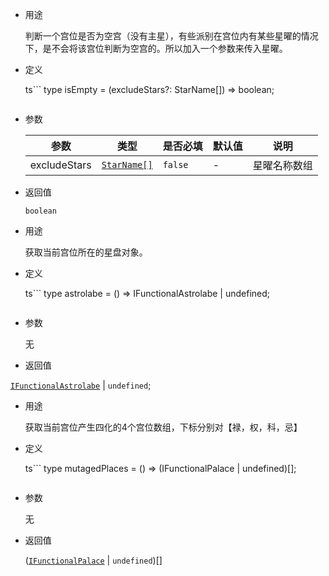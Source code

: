 - 用途
  
  判断一个宫位是否为空宫（没有主星），有些派别在宫位内有某些星曜的情况下，是不会将该宫位判断为空宫的。所以加入一个参数来传入星曜。
- 定义
  
  ts```
  type isEmpty = (excludeStars?: StarName[]) => boolean;
  ```
- 参数
  
  | 参数 | 类型 | 是否必填 | 默认值 | 说明 |
  | --- | --- | --- | --- | --- |
  | excludeStars | [`StarName[]`](./../type-definition.md#starname) | `false` | - | 星曜名称数组 |
- 返回值
  
  `boolean`

- 用途
  
  获取当前宫位所在的星盘对象。
- 定义
  
  ts```
  type astrolabe = () => IFunctionalAstrolabe | undefined;
  ```
- 参数
  
  无
- 返回值

[`IFunctionalAstrolabe`](./astrolabe.md#functionalastrolabe) | `undefined`;

- 用途
  
  获取当前宫位产生四化的4个宫位数组，下标分别对【禄，权，科，忌】
- 定义
  
  ts```
  type mutagedPlaces = () => (IFunctionalPalace | undefined)[];
  ```
- 参数
  
  无
- 返回值
  
  ([`IFunctionalPalace`](#functionalpalace) | `undefined`)[]
